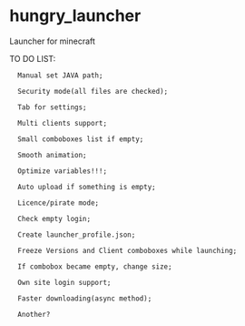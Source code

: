 hungry_launcher
===============

Launcher for minecraft

TO DO LIST:
	  
	  Manual set JAVA path;
	  
	  Security mode(all files are checked);

      Tab for settings;

      Multi clients support;
      
	  Small comboboxes list if empty;
	  
      Smooth animation;
	  
	  Optimize variables!!!;

      Auto upload if something is empty; 

      Licence/pirate mode;
	  
	  Check empty login;
	  
	  Create launcher_profile.json;
	  
	  Freeze Versions and Client comboboxes while launching;
	  
	  If combobox became empty, change size;

      Own site login support; 
	  
	  Faster downloading(async method);
	  
      Another? 
